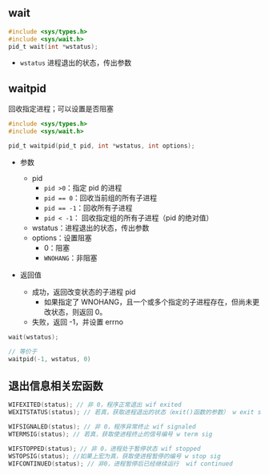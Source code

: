## wait

```C
#include <sys/types.h>
#include <sys/wait.h>
pid_t wait(int *wstatus);
```

+   `wstatus` 进程退出的状态，传出参数



## waitpid

回收指定进程；可以设置是否阻塞

```C
#include <sys/types.h>
#include <sys/wait.h>

pid_t waitpid(pid_t pid, int *wstatus, int options);
```

+   参数
    +   pid
        +   `pid >0`：指定 pid 的进程
        +   `pid == 0`：回收当前组的所有子进程
        +   `pid == -1`：回收所有子进程      
        +   `pid < -1`： 回收指定组的所有子进程（pid 的绝对值）
    +   wstatus：进程退出的状态，传出参数
    +   options：设置阻塞
        +   0：阻塞
        +   `WNOHANG`：非阻塞



+   返回值
    +   成功，返回改变状态的子进程 pid
        +   如果指定了 WNOHANG，且一个或多个指定的子进程存在，但尚未更改状态，则返回 0。
    +   失败，返回 -1，并设置 errno

```C
wait(wstatus);

// 等价于
waitpid(-1, wstatus, 0)
```



## 退出信息相关宏函数

```C
WIFEXITED(status); // 非 0，程序正常退出 wif exited
WEXITSTATUS(status); // 若真，获取进程退出的状态（exit()函数的参数） w exit status

WIFSIGNALED(status); // 非 0，程序异常终止 wif signaled
WTERMSIG(status); // 若真，获取使进程终止的信号编号 w term sig

WIFSTOPPED(status); // 非 0，进程处于暂停状态 wif stopped
WSTOPSIG(status); //如果上宏为真，获取使进程暂停的编号 w stop sig
WIFCONTINUED(status); // 非0，进程暂停后已经继续运行  wif continued 
```


